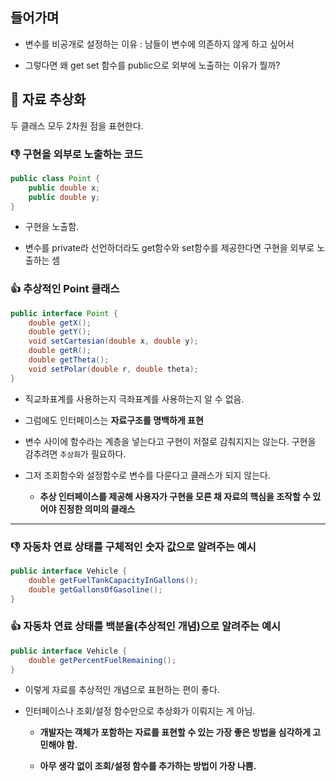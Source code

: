 ## 들어가며

- 변수를 비공개로 설정하는 이유 : 남들이 변수에 의존하지 않게 하고 싶어서


- 그렇다면 왜 get set 함수를 public으로 외부에 노출하는 이유가 뭘까?

## 📌 자료 추상화

두 클래스 모두 2차원 점을 표현한다.

### 👎 구현을 외부로 노출하는 코드

```java
public class Point {
	public double x;
	public double y;
}
```

- 구현을 노출함.


- 변수를 private라 선언하더라도 get함수와 set함수를 제공한다면 구현을 외부로 노출하는 셈

### 👍 추상적인 Point 클래스

```java
public interface Point {
	double getX();
	double getY();
	void setCartesian(double x, double y);
	double getR();
	double getTheta();
	void setPolar(double r, double theta);
}
```

- 직교좌표계를 사용하는지 극좌표계를 사용하는지 알 수 없음.


- 그럼에도 인터페이스는 **자료구조를 명백하게 표현**
- 변수 사이에 함수라는 계층을 넣는다고 구현이 저절로 감춰지지는 않는다. 구현을 감추려면 `추상화`가 필요하다.
- 그저 조회함수와 설정함수로 변수를 다룬다고 클래스가 되지 않는다.
    - **추상 인터페이스를 제공해 사용자가 구현을 모른 채 자료의 핵심을 조작할 수 있어야 진정한 의미의 클래스**

---

### 👎 자동차 연료 상태를 구체적인 숫자 값으로 알려주는 예시

```java
public interface Vehicle {
	double getFuelTankCapacityInGallons();
	double getGallonsOfGasoline();
}
```

### 👍 자동차 연료 상태를 백분율(추상적인 개념)으로 알려주는 예시

```java
public interface Vehicle {
	double getPercentFuelRemaining();
}
```

- 이렇게 자료를 추상적인 개념으로 표현하는 편이 좋다.


- 인터페이스나 조회/설정 함수만으로 추상화가 이뤄지는 게 아님.
    - **개발자는 객체가 포함하는 자료를 표현할 수 있는 가장 좋은 방법을 심각하게 고민해야 함.**


    - **아무 생각 없이 조회/설정 함수를 추가하는 방법이 가장 나쁨.**
